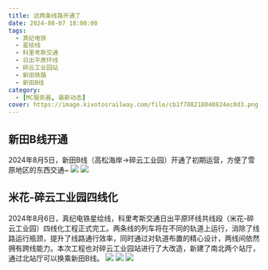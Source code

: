 ```yaml
---
title: 这两条线路开通了
date: 2024-08-07 18:00:00
tags:
  - 真纪电铁
  - 星绘线
  - 科里考斯交通
  - 日出平原环线
  - 碎云工业园站
  - 新田铁路
  - 新田B线
category:
  - [MC服务器, 最新动态]
cover: https://image.kivotosrailway.com/file/cb1f788218040824ec0d3.png
---
```

## 新田B线开通
2024年8月5日，新田B线（高松海岸→碎云工业园）开通了初期运营，方便了雪原地区的东西交通~
![](https://image.kivotosrailway.com/file/19498878769e9dc8f1966.png)
![](https://image.kivotosrailway.com/file/972bdb074262eadc072c6.png)
## 米花-碎云工业园四线化
2024年8月6日，真纪电铁星绘线，科里考斯交通日出平原环线共线段（米花-碎云工业园）四线化工程正式完工。两条线的列车将在不同的轨道上运行，消除了线路运行瓶颈，提升了线路通行效率，同时通过对轨道布置的精心设计，两线间依然拥有跨线能力。本次工程也对碎云工业园站进行了大改造，新建了南北两个站厅，通过北站厅可以换乘新田B线。
![](https://image.kivotosrailway.com/file/c59176aff35f9d5a1e012.png)
![](https://image.kivotosrailway.com/file/da37f6cf779a7154bf943.png)
![](https://image.kivotosrailway.com/file/1e0414482307ca5b73aee.png)
